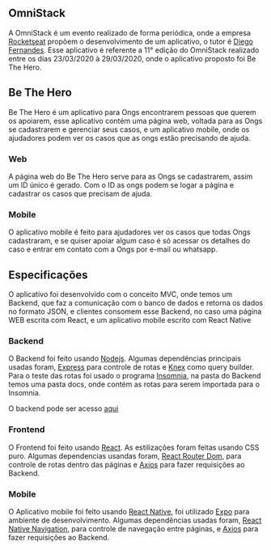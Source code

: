 ## OmniStack
A OmniStack é um evento realizado de forma periódica, onde a empresa [Rocketseat](https://github.com/rocketseat) propõem o desenvolvimento de um aplicativo, o tutor é [Diego Fernandes](https://github.com/diego3g).
Esse aplicativo é referente a 11° edição do OmniStack realizado entre os dias 23/03/2020 à 29/03/2020, onde o aplicativo proposto foi Be The Hero.

## Be The Hero
Be The Hero é um aplicativo para Ongs encontrarem pessoas que querem os apoiarem, esse aplicativo contém uma página web, voltada para as Ongs se cadastrarem e gerenciar seus casos, e um aplicativo mobile, onde os ajudadores podem ver os casos que as ongs estão precisando de ajuda.

### Web
A página web do Be The Hero serve para as Ongs se cadastrarem, assim um ID único é gerado. Com o ID as ongs podem se logar a página e cadastrar os casos que precisam de ajuda.

### Mobile
O aplicativo mobile é feito para ajudadores ver os casos que todas Ongs cadastraram, e se quiser apoiar algum caso é só acessar os detalhes do caso e entrar em contato com a Ongs por e-mail ou whatsapp.

## Especificações
O aplicativo foi desenvolvido com o conceito MVC, onde temos um Backend, que faz a comunicação com o banco de dados e retorna os dados no formato JSON, e clientes consomem esse Backend, no caso uma página WEB escrita com React, e um aplicativo mobile escrito com React Native

### Backend
O Backend foi feito usando [Nodejs](https://github.com/nodejs/node). Algumas dependências principais usadas foram, [Express](https://github.com/expressjs/express) para controle de rotas e [Knex](https://github.com/knex/knex) como query builder.
Para o teste das rotas foi usado o programa [Insomnia](https://github.com/Kong/insomnia), na pasta do Backend temos uma pasta docs, onde contém as rotas para serem importada para o Insomnia.

O backend pode ser acesso [aqui](https://hitaloose-be-the-hero.herokuapp.com/)

### Frontend
O Frontend foi feito usando [React](https://github.com/facebook/react). As estilizações foram feitas usando CSS puro. Algumas dependencias usandas foram, [React Router Dom](https://github.com/ReactTraining/react-router/tree/master/packages/react-router-dom), para controle de rotas dentro das páginas e [Axios](https://github.com/axios/axios) para fazer requisições ao Backend.

### Mobile
O Aplicativo mobile foi feito usando [React Native](https://github.com/facebook/react-native), foi utilizado [Expo](https://github.com/expo/expo) para ambiente de desenvolvimento. Algumas dependências usadas foram, [React Native Navigation](https://github.com/wix/react-native-navigation), para controle de navegação entre páginas, e [Axios](https://github.com/axios/axios) para fazer requisições ao Backend.
